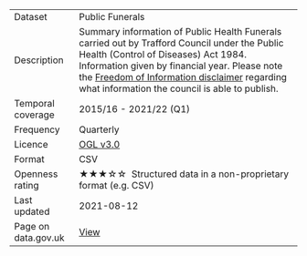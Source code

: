 <table>
<tr>
	<td>Dataset</td>
	<td>Public Funerals</td>
</tr>
<tr>
	<td>Description</td>
	<td>Summary information of Public Health Funerals carried out by Trafford Council under the Public Health (Control of Diseases) Act 1984. Information given by financial year. Please note the <a href="https://www.trafford.gov.uk/about-your-council/data-protection/open-data/open-data-notes.aspx#public_funeral_information_disclaimer">Freedom of Information disclaimer</a> regarding what information the council is able to publish.</td>
</tr>
<tr>
	<td>Temporal coverage</td>
	<td>2015/16 - 2021/22 (Q1)</td>
</tr>
<tr>
	<td>Frequency</td>
	<td>Quarterly</td>
</tr>
<tr>
	<td>Licence</td>
	<td><a href="http://www.nationalarchives.gov.uk/doc/open-government-licence/version/3/">OGL v3.0</a></td>
</tr>
<tr>
	<td>Format</td>
	<td>CSV</td>
</tr>
<tr>
	<td>Openness rating</td>
	<td>&#9733&#9733&#9733&#9734&#9734&nbsp; Structured data in a non-proprietary format (e.g. CSV)</td>
</tr>
<tr>
	<td>Last updated</td>
	<td>2021-08-12</td>
</tr>
<tr>
	<td>Page on data.gov.uk</td>
	<td><a href="https://data.gov.uk/dataset/88f973fe-e5ad-4909-87b6-df0e818f60e9/trafford-council-public-funerals">View</a></td>
</tr>
</table>
